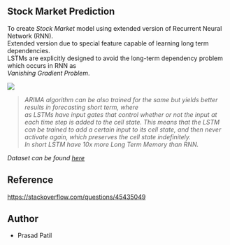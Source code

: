 ## Stock Market Prediction
To create *Stock Market* model using extended version of Recurrent Neural Network (RNN). <br>
Extended version due to special feature capable of learning long term dependencies. <br>
LSTMs are explicitly designed to avoid the long-term dependency problem which occurs in RNN as <br>
*Vanishing Gradient Problem*.

![](https://encrypted-tbn0.gstatic.com/images?q=tbn%3AANd9GcSVFfyOohG8h_o66A47Y5fEfoAiuvFzH2EubMpbNcAeqmxNDyFZ)

> *ARIMA algorithm can be also trained for the same but yields better results in forecasting short term, where <br> 
as LSTMs have input gates that control whether or not the input at each time step is added to the cell state. This means that the LSTM can be trained to add a certain input to its cell state, and then never activate again, which preserves the cell state indefinitely. <br>
In short LSTM have 10x more Long Term Memory than RNN.*

*Dataset can be found [here](http://quotes.wsj.com/GOOG/historical-prices/download?MOD_VIEW=page&num_rows=6299.041666666667&range_days=6299.041666666667&startDate=09/06/2000&endDate=12/05/2017)*

## Reference
https://stackoverflow.com/questions/45435049

## Author
- Prasad Patil
